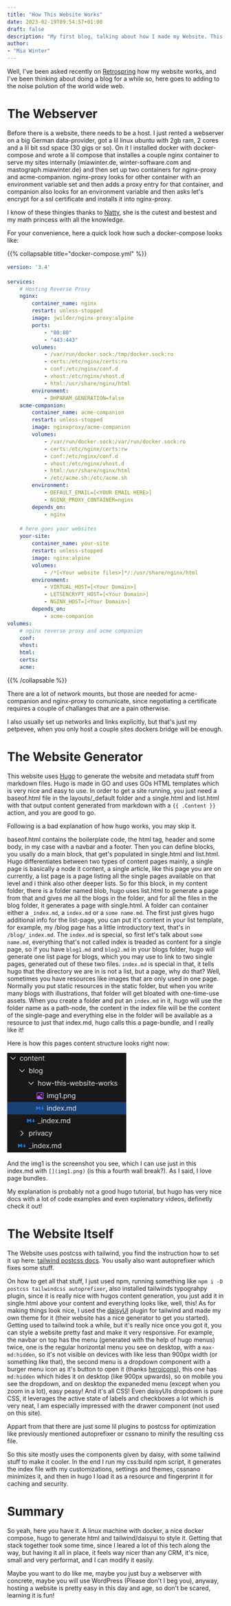 ```yaml
---
title: "How This Website Works"
date: 2023-02-19T09:54:57+01:00
draft: false
description: "My first blog, talking about how I made my Website. This includes how I host it, how the content is generated and how I styled it."
author:
- "Mia Winter"
---
```


Well, I've been asked recently on [Retrospring](https://retrospring.net/@MiaWinter) how my website works, and I've been thinking
about doing a blog for a while so, here goes to adding to the noise polution of the world wide web.

# The Webserver

Before there is a website, there needs to be a host. I just rented a webserver on a big German data-provider, got a lil linux ubuntu with 2gb ram,
2 cores and a lil bit ssd space (30 gigs or so). On it I installed docker with docker-compose and wrote a lil compose that installes a couple nginx
container to serve my sites internally (miawinter.de, winter-software.com and mastograph.miawinter.de) and then set up two containers for nginx-proxy
and acme-companion. nginx-proxy looks for other container with an environment variable set and then adds a proxy entry for that container, and
companion also looks for an environment variable and then asks let's encrypt for a ssl certificate and installs it into nginx-proxy.

I know of these thingies thanks to [Natty](https://natty.sh), she is the cutest and bestest and my math princess with all the knowledge.

For your convenience, here a quick look how such a docker-compose looks like:

{{% collapsable title="docker-compose.yml" %}}
```yaml
version: '3.4'

services:
    # Hosting Reverse Proxy
    nginx:
        container_name: nginx
        restart: unless-stopped
        image: jwilder/nginx-proxy:alpine
        ports:
            - "80:80"
            - "443:443"
        volumes:
            - /var/run/docker.sock:/tmp/docker.sock:ro
            - certs:/etc/nginx/certs:ro
            - conf:/etc/nginx/conf.d
            - vhost:/etc/nginx/vhost.d
            - html:/usr/share/nginx/html
        environment:
            - DHPARAM_GENERATION=false
    acme-companion:
        container_name: acme-companion
        restart: unless-stopped
        image: nginxproxy/acme-companion
        volumes:
            - /var/run/docker.sock:/var/run/docker.sock:ro
            - certs:/etc/nginx/certs:rw
            - conf:/etc/nginx/conf.d
            - vhost:/etc/nginx/vhost.d
            - html:/usr/share/nginx/html
            - /etc/acme.sh:/etc/acme.sh
        environment:
            - DEFAULT_EMAIL=[<YOUR EMAIL HERE>]
            - NGINX_PROXY_CONTAINER=nginx
        depends_on:
            - nginx

    # here goes your websites
    your-site:
        container_name: your-site
        restart: unless-stopped
        image: nginx:alpine
        volumes:
            - /*[<Your website files>]*/:/usr/share/nginx/html
        environment:
            - VIRTUAL_HOST=[<Your Domain>]
            - LETSENCRYPT_HOST=[<Your Domain>]
            - NGINX_HOST=[<Your Domain>]
        depends_on:
            - acme-companion
volumes:
    # nginx reverse proxy and acme companion
    conf:
    vhost:
    html:
    certs:
    acme:
```
{{% /collapsable %}}

There are a lot of network mounts, but those are needed for acme-companion and nginx-proxy to comunicate, since negotiating a certificate
requires a couple of challanges that are a pain otherwise.

I also usually set up networks and links explicitly, but that's just my petpevee, when you only host a couple sites dockers bridge will be
enough.

# The Website Generator

This website uses [Hugo](https://gohugo.io) to generate the website and metadata stuff from markdown files. Hugo is made in GO and uses GOs
HTML templates which is very nice and easy to use. In order to get a site running, you just need a baseof.html file in the layouts/_default
folder and a single.html and list.html with that output content generated from markdown with a `{{ .Content }}` action, and you are good to go.

Following is a bad explanation of how hugo works, you may skip it.

baseof.html contains the boilerplate code, the html tag, header and some body, in my case with a navbar and a footer. Then you can define blocks,
you usally do a main block, that get's populated in single.html and list.html. Hugo differentiates between two types of content pages mainly,
a single page is basically a node it content, a single article, like this page you are on currently, a list page is a page listing all the single
pages available on that level and i think also other deeper lists. So for this block, in my content folder, there is a folder named blob, hugo uses
list.html to generate a page from that and gives me all the blogs in the folder, and for all the files in the blog folder, it generates a page with
single.html. A folder can container either a `_index.md`, a `index.md` or a `some name.md`. The first just gives hugo additional info for the
list-page, you can put it's content in your list template, for example, my /blog page has a little introductory text, that's in `/blog/_index.md`.
The `index.md` is special, so first let's talk about `some name.md`, everything that's not called index is treaded as content for a single page,
so if you have `blog1.md` and `blog2.md` in your blogs folder, hugo will generate one list page for blogs, which you may use to link to two
single pages, generated out of these two files. `index.md` is special in that, it tells hugo that the directory we are in is not a list, but a page,
why do that? Well, sometimes you have resources like images that are only used in one page. Normally you put static resources in the static folder,
but when you write many blogs with illustrations, that folder will get bloated with one-time-use assets. When you create a folder and put an
`index.md` in it, hugo will use the folder name as a path-node, the content in the index file will be the content of the single-page and everything
else in the folder will be available as a resource to just that index.md, hugo calls this a page-bundle, and I really like it!

Here is how this pages content structure looks right now:

![](img1.png)

And the img1 is the screenshot you see, which I can use just in this index.md with `[](img1.png)` (is this a fourth wall break?). As I said, I love
page bundles.

My explanation is probably not a good hugo tutorial, but hugo has very nice docs with a lot of code examples and even explenatory videos, definetly
check it out!

# The Website Itself

The Website uses postcss with tailwind, you find the instruction how to set it up here:
[tailwind postcss docs](https://tailwindcss.com/docs/installation/using-postcss). You usally also want autoprefixer which fixes some stuff.

On how to get all that stuff, I just used npm, running something like `npm i -D postcss tailwindcss autoprefixer`, also installed tailwinds
typograhpy plugin, since it is really nice with hugos content generation, you just add it in single.html above your content and everything looks
like, well, this! As for making things look nice, I used the [daisyUI](https://daisyui.com/) plugin for tailwind and made my own theme for it
(their website has a nice generator to get you started). Getting used to tailwind took a while, but it's really nice once you got it, you can
style a website pretty fast and make it very responsive. For example, the navbar on top has the menu (generated with the help of hugo menus) twice,
one is the regular horizontal menu you see on desktop, with a `max-md:hidden`, so it's not visible on devices with like less than 900px width
(or something like that), the second menu is a dropdown component with a burger menu icon as it's button to open it
(thanks [heroicons](https://heroicons.com)), this one has `md:hidden` which hides it on desktop (like 900px upwards), so on mobile you see the
dropdown, and on desktop the expaneded menu (except when you zoom in a lot), easy peasy! And it's all CSS! Even daisyUIs dropdown is pure CSS, it
leverages the active state of labels and checkboxes a lot which is very neat, I am especially impressed with the drawer component
(not used on this site).

Appart from that there are just some lil plugins to postcss for optimization like previously mentioned autoprefixer or cssnano to minify the
resulting css file.

So this site mostly uses the components given by daisy, with some tailwind stuff to make it cooler.
In the end I run my css:build npm script, it generates the index file with my customizations, settings and themes, cssnano minimizes it,
and then in hugo I load it as a resource and fingerprint it for caching and security.

# Summary

So yeah, here you have it. A linux machine with docker, a nice docker compose, hugo to generate html and tailwind/daisyui to style it.
Getting that stack together took some time, since I leared a lot of this tech along the way, but having it all in place, it feels way nicer
than any CRM, it's nice, small and very performat, and I can modify it easily.

Maybe you want to do like me, maybe you just buy a webserver with concrete, maybe you will use WordPress (Please don't I beg you), anyway,
hosting a website is pretty easy in this day and age, so don't be scared, learning it is fun!